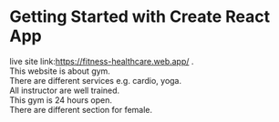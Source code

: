 # Getting Started with Create React App

live site link:https://fitness-healthcare.web.app/
.\
This website is about gym.\
There are different services e.g. cardio, yoga.\
All instructor are well trained.\
This gym is 24 hours open.\
There are different section for female.